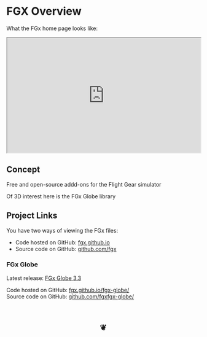 FGX Overview
============

What the FGx home page looks like:		
<iframe src="http://fgx.github.io" width=100% height=300px>
There is an `iframe` here. It is not visible when viewed on github.com/jaanga. To view, please go to jaanga.github.io.
</iframe>

## Concept
Free and open-source addd-ons for the Flight Gear simulator

Of 3D interest here is the FGx Globe library

## Project Links

You have two ways of viewing the FGx files:  

* Code hosted on GitHub: [fgx.github.io]( http://fgx.github.io/index.html "view the files as apps." )  
* Source code on GitHub: [github.com/fgx]( https://github.com/fgx/fgx.github.com/ "View the files as source code." )


### FGx Globe

Latest release: <a href="http://fgx.github.io/fgx-globe/fgx-globe-r3/index.html" target="_blank">FGx Globe 3.3</a>
 
Code hosted on GitHub: <a href="http://fgx.github.io/fgx-globe" target="_blank">fgx.github.io/fgx-globe/</a>  
Source code on GitHub: <a href="https://github.com/fgx/fgx-globe" target="_blank">github.com/fgxfgx-globe/</a>


		

<br>
<center><h2>&#x2766;</h2></center>



